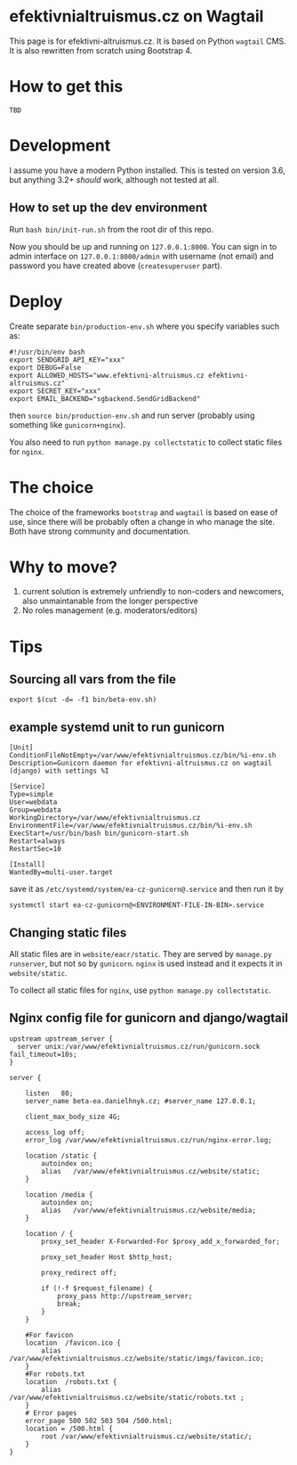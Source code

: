 # efektivnialtruismus.cz on Wagtail

This page is for efektivni-altruismus.cz. It is based on Python `wagtail` CMS. 
It is also rewritten from scratch using Bootstrap 4.

# How to get this
```
TBD
```

# Development
I assume you have a modern Python installed. This is tested on 
version 3.6, but anything 3.2+ _should_ work, 
although not tested at all. 

## How to set up the dev environment

Run `bash bin/init-run.sh` from the root dir of this repo.

Now you should be up and running on `127.0.0.1:8000`. You can sign in to admin interface on `127.0.0.1:8000/admin`
with username (not email) and password you have created above (`createsuperuser` part).

# Deploy
Create separate `bin/production-env.sh` where you specify variables such as:
```
#!/usr/bin/env bash
export SENDGRID_API_KEY="xxx"
export DEBUG=False
export ALLOWED_HOSTS="www.efektivni-altruismus.cz efektivni-altruismus.cz"
export SECRET_KEY="xxx"
export EMAIL_BACKEND="sgbackend.SendGridBackend"
```

then `source bin/production-env.sh` and run server (probably using something like `gunicorn+nginx`).

You also need to run `python manage.py collectstatic` to collect static files for `nginx`.


# The choice
The choice of the frameworks `bootstrap` and `wagtail` is based on ease of use,
since there will be probably often a change in who manage the site. Both
have strong community and documentation. 

# Why to move?
1. current solution is extremely unfriendly to non-coders and newcomers, 
 also unmaintanable from the longer perspective
2. No roles management (e.g. moderators/editors)

# Tips

## Sourcing all vars from the file

`export $(cut -d= -f1 bin/beta-env.sh)`

## example systemd unit to run gunicorn
```
[Unit]
ConditionFileNotEmpty=/var/www/efektivnialtruismus.cz/bin/%i-env.sh
Description=Gunicorn daemon for efektivni-altruismus.cz on wagtail (django) with settings %I

[Service]
Type=simple
User=webdata
Group=webdata
WorkingDirectory=/var/www/efektivnialtruismus.cz
EnvironmentFile=/var/www/efektivnialtruismus.cz/bin/%i-env.sh
ExecStart=/usr/bin/bash bin/gunicorn-start.sh
Restart=always
RestartSec=10

[Install]
WantedBy=multi-user.target
```
save it as `/etc/systemd/system/ea-cz-gunicorn@.service` and then run it by

```
systemctl start ea-cz-gunicorn@<ENVIRONMENT-FILE-IN-BIN>.service
```

## Changing static files
All static files are in `website/eacr/static`. They are served by `manage.py runserver`,
but not so by `gunicorn`. `nginx` is used instead and it expects it in `website/static`.

To collect all static files for `nginx`, use `python manage.py collectstatic`.

## Nginx config file for gunicorn and django/wagtail
```
upstream upstream_server {
  server unix:/var/www/efektivnialtruismus.cz/run/gunicorn.sock fail_timeout=10s;
}
 
server {
 
    listen   80;
    server_name beta-ea.danielhnyk.cz; #server_name 127.0.0.1;
 
    client_max_body_size 4G;
 
    access_log off;
    error_log /var/www/efektivnialtruismus.cz/run/nginx-error.log;
 
    location /static {
        autoindex on;
        alias   /var/www/efektivnialtruismus.cz/website/static;
    }
    
    location /media {
        autoindex on;
        alias   /var/www/efektivnialtruismus.cz/website/media;
    }
 
    location / {
        proxy_set_header X-Forwarded-For $proxy_add_x_forwarded_for;
 
        proxy_set_header Host $http_host;
 
        proxy_redirect off;
 
        if (!-f $request_filename) {
            proxy_pass http://upstream_server;
            break;
        }
    }

    #For favicon
    location  /favicon.ico {
        alias /var/www/efektivnialtruismus.cz/website/static/imgs/favicon.ico;
    }    
    #For robots.txt
    location  /robots.txt {
        alias /var/www/efektivnialtruismus.cz/website/static/robots.txt ;
    }    
    # Error pages
    error_page 500 502 503 504 /500.html;
    location = /500.html {
        root /var/www/efektivnialtruismus.cz/website/static/;
    }
}
```

